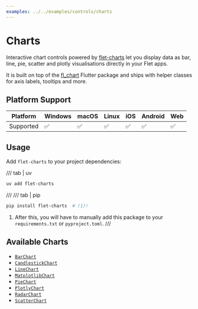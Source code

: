 ```yaml
---
examples: ../../examples/controls/charts
---
```


# Charts

Interactive chart controls powered by [flet-charts](https://pypi.org/project/flet-charts/) let you display data as bar, line, pie, scatter and plotly visualisations directly in your Flet apps.

It is built on top of the [fl_chart](https://pub.dev/packages/fl_chart) Flutter package and ships with helper classes for axis labels, tooltips and more.

## Platform Support

| Platform | Windows | macOS | Linux | iOS | Android | Web |
|----------|---------|-------|-------|-----|---------|-----|
| Supported|    ✅    |   ✅   |   ✅   |  ✅  |    ✅    |  ✅  |

## Usage

Add `flet-charts` to your project dependencies:

/// tab | uv
```bash
uv add flet-charts
```

///
/// tab | pip
```bash
pip install flet-charts  # (1)!
```

1. After this, you will have to manually add this package to your `requirements.txt` or `pyproject.toml`.
///

## Available Charts

- [`BarChart`](bar_chart.md)
- [`CandlestickChart`](candlestick_chart.md)
- [`LineChart`](line_chart.md)
- [`MatplotlibChart`](matplotlib_chart.md)
- [`PieChart`](pie_chart.md)
- [`PlotlyChart`](plotly_chart.md)
- [`RadarChart`](radar_chart.md)
- [`ScatterChart`](scatter_chart.md)

